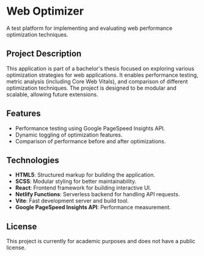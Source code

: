 # Web Optimizer

A test platform for implementing and evaluating web performance optimization techniques.

## Project Description

This application is part of a bachelor's thesis focused on exploring various optimization strategies for web applications. It enables performance testing, metric analysis (including Core Web Vitals), and comparison of different optimization techniques. The project is designed to be modular and scalable, allowing future extensions.

## Features

- Performance testing using Google PageSpeed Insights API.
- Dynamic toggling of optimization features.
- Comparison of performance before and after optimizations.

## Technologies

- **HTML5**: Structured markup for building the application.
- **SCSS**: Modular styling for better maintainability.
- **React**: Frontend framework for building interactive UI.
- **Netlify Functions**: Serverless backend for handling API requests.
- **Vite**: Fast development server and build tool.
- **Google PageSpeed Insights API**: Performance measurement.

## License

This project is currently for academic purposes and does not have a public license.
